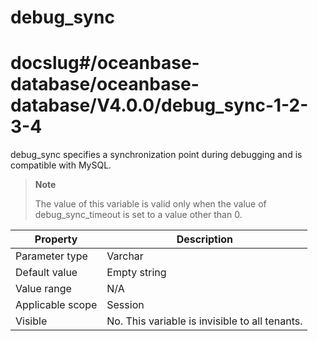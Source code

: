 debug_sync
===============================
# docslug#/oceanbase-database/oceanbase-database/V4.0.0/debug_sync-1-2-3-4
debug_sync specifies a synchronization point during debugging and is compatible with MySQL.

> **Note**
>
> The value of this variable is valid only when the value of debug_sync_timeout is set to a value other than 0.


| **Property** | **Description** |
|--------|------------|
| Parameter type | Varchar |
| Default value | Empty string |
| Value range | N/A |
| Applicable scope | Session |
| Visible | No. This variable is invisible to all tenants. |



